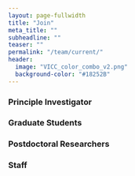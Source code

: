 ```yaml
---
layout: page-fullwidth
title: "Join"
meta_title: ""
subheadline: ""
teaser: ""
permalink: "/team/current/"
header:
  image: "VICC_color_combo_v2.png"
  background-color: "#18252B"
---
```


### Principle Investigator

### Graduate Students

### Postdoctoral Researchers

### Staff

